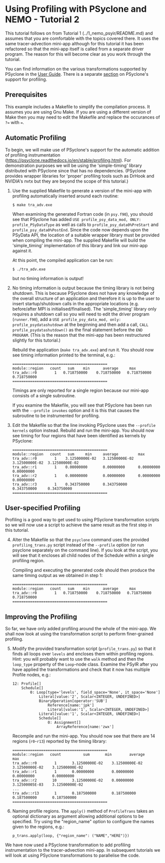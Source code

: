 # Using Profiling with PSyclone and NEMO - Tutorial 2 #

This tutorial follows on from Tutorial 1 (../1_nemo_psyir/README.md) and
assumes that you are comfortable with the topics covered there. It uses
the same tracer-advection mini-app although for this tutorial it has
been refactored so that the mini-app itself is called from a separate
driver program. The reason for this will become clear as you work
through the tutorial.

You can find information on the various transformations supported by
PSyclone in the [User Guide](https://psyclone.readthedocs.io/en/stable/transformations.html).
There is a separate [section](https://psyclone.readthedocs.io/en/stable/profiling.html) on
PSyclone's support for profiling.

## Prerequisites ##

This example includes a Makefile to simplify the compilation process. It
assumes you are using Gnu Make. If you are using a different version of
Make then you may need to edit the Makefile and replace the occurances of
`?=` with `=`.

## Automatic Profiling ##

To begin, we will make use of PSyclone's support for the automatic
addition of profiling instrumentation
(https://psyclone.readthedocs.io/en/stable/profiling.html). For demonstration
purposes we will be using the 'simple-timing' library distributed with
PSyclone since that has no dependencies. (PSyclone provides wrapper libraries
for 'proper' profiling tools such as DrHook and NVIDIA's nvtx but they
are beyond the scope of this tutorial.)

1. Use the supplied Makefile to generate a version of the mini-app with
   profiling automatically inserted around each routine:

       $ make tra_adv.exe

   When examining the generated Fortran code (in `psy.f90`), you
   should see that PSyclone has added `USE profile_psy_data_mod, ONLY:
   profile_PSyDataType` as well as calls to
   `profile_psy_data0%PreStart` and `profile_psy_data0%PostEnd`.
   Since the code now depends upon the PSyData API, the location of a
   suitable wrapper library must be provided when compiling the
   mini-app.  The supplied Makefile will build the 'simple_timing'
   implementation of this library and link our mini-app against it.

   At this point, the compiled application can be run:

       $ ./tra_adv.exe

   but no timing information is output!

2. No timing information is output because the timing library is not
   being shutdown. This is because PSyclone does not have any
   knowledge of the overall structure of an application and therefore
   it is up to the user to insert startup/shutdown calls in the
   appropriate locations (e.g. before/after MPI is
   initialised/finalised).  The 'simple_timing' library only requires
   a shutdown call so you will need to edit the driver program
   (`runner.f90`), add a `USE profile_psy_data_mod, only:
   profile_psydatashutdown` at the beginning and then add a call,
   `CALL profile_psydatashutdown()` as the final statement before the
   `END PROGRAM`. (This is the reason that the mini-app has been
   restructured slightly for this tutorial.)

   Rebuild the application (`make tra_adv.exe`) and run it. You should now
   see timing information printed to the terminal, e.g.:

       ===========================================
       module::region   count	sum	   min		average		max
       tra_adv::r0        1   0.718750000    0.718750000   0.718750000    0.718750000
       ===========================================

   Timings are only reported for a single region because our mini-app consists
   of a single subroutine.

   If you examine the Makefile, you will see that PSyclone has been run with
   the `--profile invokes` option and it is this that causes the subroutine
   to be instrumented for profiling.

3. Edit the Makefile so that the line invoking PSyclone uses the
   `--profile kernels` option instead. Rebuild and run the mini-app. You
   should now see timing for four regions that have been identified as
   kernels by PSyclone:
   
       ===========================================
       module::region   count	sum		min		average         max
       tra_adv::r0        1    3.12500000E-02   3.12500000E-02 	3.12500000E-02 	3.12500000E-02
       tra_adv::r1        1    0.00000000       0.00000000     	0.00000000     	0.00000000
       tra_adv::r2        1    0.00000000       0.00000000     	0.00000000     	0.00000000    
       tra_adv::r3        1    0.343750000      0.343750000     0.343750000     0.343750000    
       ===========================================

## User-specified Profiling ##

Profiling is a good way to get used to using PSyclone transformation scripts
so we will now use a script to achieve the same result as the first step
in this tutorial.

4. Alter the Makefile so that the `psyclone` command uses the provided
   `profiling_trans.py` script instead of the `--profile` option (or
   run psyclone separately on the command line). If you look at the
   script, you will see that it encloses all child nodes of the
   Schedule within a single profiling region.

   Compiling and executing the generated code should then produce the
   same timing output as we obtained in step 1:

       ===========================================
       module::region   count	sum	   min		average		max
       tra_adv::r0        1   0.718750000    0.718750000   0.718750000    0.718750000
       ===========================================

## Improving the Profiling ##

So far, we have only added profiling around the whole of the mini-app. We
shall now look at using the transformation script to perform finer-grained
profiling.

5. Modify the provided transformation script (`profile_trans.py`) so that
   it finds all loops over `levels` and encloses them within profiling
   regions. Hint: you will probably want to use the `walk` method and then
   the `loop_type` property of the `Loop`-node class. Examine the PSyIR
   after you have applied the transformations and check that it now has
   multiple Profile nodes, e.g.:

       12: Profile[]
           Schedule[]
               0: Loop[type='levels', field_space='None', it_space='None']
                   Literal[value:'2', Scalar<INTEGER, UNDEFINED>]
                   BinaryOperation[operator:'SUB']
                       Reference[name:'jpk']
                       Literal[value:'1', Scalar<INTEGER, UNDEFINED>]
                   Literal[value:'1', Scalar<INTEGER, UNDEFINED>]
                   Schedule[]
                       0: Assignment[]
                           ArrayReference[name:'zwx']


   Recompile and run the mini-app. You should now see that there are 14
   regions (`r0`-`r13`) reported by the timing library:

       ===========================================
       module::region   count	       sum	     min		average	          max
       tra_adv::r0        1 	  3.12500000E-02    3.12500000E-02   3.12500000E-02    3.12500000E-02
       tra_adv::r1        1 	  0.00000000        0.00000000       0.00000000        0.00000000
       tra_adv::r2       10 	  3.12500000E-02    0.00000000       3.12500005E-03    3.12500000E-02
       ...
       tra_adv::r13       1 	  0.187500000       0.187500000      0.187500000       0.187500000
       ===========================================


6. Naming profile regions. The `apply()` method of `ProfileTrans` takes
   an optional dictionary as argument allowing additional options to
   be specified. Try using the "region_name" option to configure the
   names given to the regions, e.g.:

       p_trans.apply(loop, {"region_name": ("NAME","HERE")})

We have now used a PSyclone transformation to add profiling instrumentation
to the tracer-advection mini-app. In subsequent tutorials we will look
at using PSyclone transformations to parallelise the code.